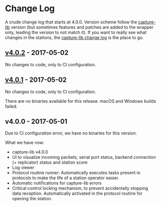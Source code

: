 # Change Log
A crude change log that starts at 4.0.0.
Version scheme follow the [capture-lib](https://github.com/cansat-icarus/capture-lib) version (but sometimes features and patches are added to the wrapper only, leading the version to not match it).
If you want to really see what changes in the stations, the [capture-lib change log](https://github.com/cansat-icarus/capture-lib/blob/develop/CHANGELOG.md) is the place to go.

## [v4.0.2] - 2017-05-02
No changes to code, only to CI configuration.

## [v4.0.1] - 2017-05-02
No changes to code, only to CI configuration.

There are no binaries available for this release.
macOS and Windows builds failed.

## v4.0.0 - 2017-05-01
Due to CI configuration error, we have no binaries for this version.

What we have now:
- capture-lib v4.0.0
- UI to visualize incoming packets, serial port status, backend connection (+ replicator) status and station score
- Log viewer
- Protocol routine runner: Automatically executes tasks present in protocols to make the life of a station operator easier.
- Automatic notifications for capture-lib errors
- Critical control locking mechanism, to prevent accidentally stopping data reception. Automatically activated in the protocol routine for opening the station.

[v4.0.2]: https://github.com/cansat-icarus/capture-wrapper-desktop/compare/v4.0.1...v4.0.2
[v4.0.1]: https://github.com/cansat-icarus/capture-wrapper-desktop/compare/v4.0.0...v4.0.1
